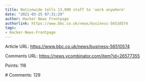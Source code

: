 ```yaml
---
title: Nationwide tells 13,000 staff to 'work anywhere'
date: "2021-03-25 07:31:29"
author: Hacker News Frontpage
authorlink: https://www.bbc.co.uk/news/business-56510574
tags:
- Hacker-News-Frontpage
---
```


<p>Article URL: <a href="https://www.bbc.co.uk/news/business-56510574">https://www.bbc.co.uk/news/business-56510574</a></p>
<p>Comments URL: <a href="https://news.ycombinator.com/item?id=26577355">https://news.ycombinator.com/item?id=26577355</a></p>
<p>Points: 116</p>
<p># Comments: 129</p>
